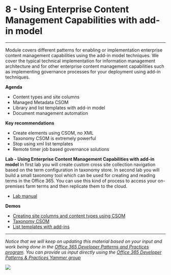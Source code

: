 # 8 - Using Enterprise Content Management Capabilities with add-in model #

----------

Module covers different patterns for enabling or implementation enterprise content management capabilities using the add-in model techniques. We cover the typical technical implementation for information management architecture and for other enterprise content management capabilities such as implementing governance processes for your deployment using add-in techniques.  

**Agenda**
- Content types and site columns
- Managed Metadata CSOM
- Library and list templates with add-in model
- Document management automation


**Key recommendations**
- Create elements using CSOM, no XML
- Taxonomy CSOM is extremely powerful 
- Stop using xml list templates
- Remote timer job based governance solutions

**Lab - Using Enterprise Content Management Capabilities with add-in model**
In first lab you will create custom cross site collection navigation based on the term configuration in taxonomy store. In second lab you will build a small taxonomy tool which can be used for creating and reading terms in the Office 365. You can use this kind of process to access your on-premises farm terms and then replicate them to the cloud.

- [Lab manual](Lab.md)

**Demos**
- [Creating site columns and content types using CSOM](https://github.com/OfficeDev/PnP/tree/master/Scenarios/ECM.DocumentLibraries)
- [Taxonomy CSOM](https://github.com/OfficeDev/PnP/tree/master/Samples/Core.MMS)
- [List templates with add-ins](https://github.com/OfficeDev/PnP/tree/master/Scenarios/ECM.DocumentLibraries)

----------

*Notice that we will keep on updating this material based on your input and work being done in the [Office 365 Developer Patterns and Practices program](http://aka.ms/officedevpnp). You can provide us input directly using the [Office 365 Developer Patterns & Practices Yammer group](http://aka.ms/officedevpnpyammer)*

![](https://camo.githubusercontent.com/a732087ed949b0f2f84f5f02b8c79f1a9dd96f65/687474703a2f2f692e696d6775722e636f6d2f6c3031686876452e706e67)
